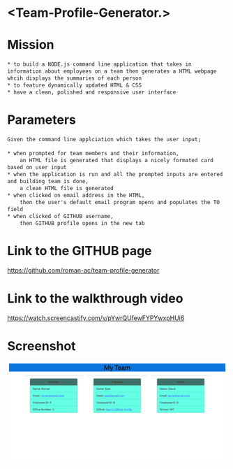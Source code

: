 
# <Team-Profile-Generator.>


# Mission
    * to build a NODE.js command line application that takes in information about employees on a team then generates a HTML webpage whcih displays the summaries of each person
    * to feature dynamically updated HTML & CSS
    * have a clean, polished and responsive user interface


# Parameters
    
    Given the command line applciation which takes the user input;

    * when prompted for team members and their information,
        an HTML file is generated that displays a nicely formated card based on user input
    * when the application is run and all the prompted inputs are entered and building team is done,
        a clean HTML file is generated
    * when clicked on email address in the HTML,
        then the user's default email program opens and populates the TO field
    * when clicked of GITHUB username,
        then GITHUB profile opens in the new tab
    


# Link to the GITHUB page

https://github.com/roman-ac/team-profile-generator

# Link to the walkthrough video

https://watch.screencastify.com/v/pYwrQUfewFYPYwxpHUi6

# Screenshot

   ![screenshot](./Assets/screenshot.png)